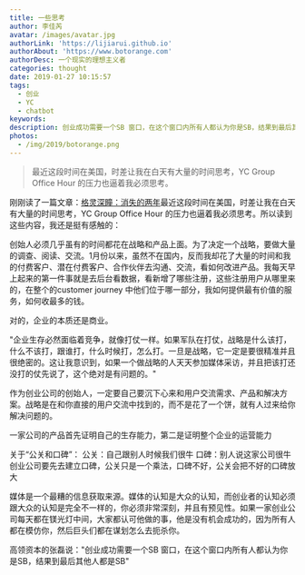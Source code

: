 ```yaml
---
title: 一些思考
author: 李佳芮
avatar: /images/avatar.jpg
authorLink: 'https://lijiarui.github.io'
authorAbout: 'https://www.botorange.com'
authorDesc: 一个现实的理想主义者
categories: thought
date: 2019-01-27 10:15:57
tags: 
  - 创业
  - YC
  - chatbot
keywords:
description: 创业成功需要一个SB 窗口，在这个窗口内所有人都认为你是SB，结果到最后其他人都是SB。
photos:
  - /img/2019/botorange.png
---
```


> 最近这段时间在美国，时差让我在白天有大量的时间思考，YC Group Office Hour 的压力也逼着我必须思考。

刚刚读了一篇文章：[格灵深瞳：消失的两年](http://www.sohu.com/a/291761596_109973)最近这段时间在美国，时差让我在白天有大量的时间思考，YC Group Office Hour 的压力也逼着我必须思考。所以读到这些内容，我还是挺有感触的：

创始人必须几乎虽有的时间都花在战略和产品上面。为了决定一个战略，要做大量的调查、阅读、交流。1月份以来，虽然不在国内，反而我却花了大量的时间和我的付费客户、潜在付费客户、合作伙伴去沟通、交流，看如何改进产品。我每天早上起来的第一件事就是去后台看数据，看新增了哪些注册，这些注册用户从哪里来的，在整个的customer journey 中他们位于哪一部分，我如何提供最有价值的服务，如何收最多的钱。

对的，企业的本质还是商业。

"企业生存必然面临着竞争，就像打仗一样。如果军队在打仗，战略是什么该打，什么不该打，跟谁打，什么时候打，怎么打。一旦是战略，它一定是要很精准并且很绝密的。这让我意识到，如果一个做战略的人天天参加媒体采访，并且把该打还没打的仗先说了，这个绝对是有问题的。"

作为创业公司的创始人，一定要自己要沉下心来和用户交流需求、产品和解决方案。战略是在和你直接的用户交流中找到的，而不是花了一个饼，就有人过来给你解决问题的。

一家公司的产品首先证明自己的生存能力，第二是证明整个企业的运营能力

关于“公关和口碑”：
公关：自己跟别人时候我们很牛
口碑：别人说这家公司很牛
创业公司要先去建立口碑，公关只是一个乘法，口碑不好，公关会把不好的口碑放大

媒体是一个最糟的信息获取来源。媒体的认知是大众的认知，而创业者的认知必须跟大众的认知是完全不一样的，你必须非常深刻，并且有预见性。如果一家创业公司每天都在镁光灯中间，大家都认可他做的事，他是没有机会成功的，因为所有人都在模仿你，然后巨头们都在谋划怎么去扼杀你。

高领资本的张磊说："创业成功需要一个SB 窗口，在这个窗口内所有人都认为你是SB，结果到最后其他人都是SB"